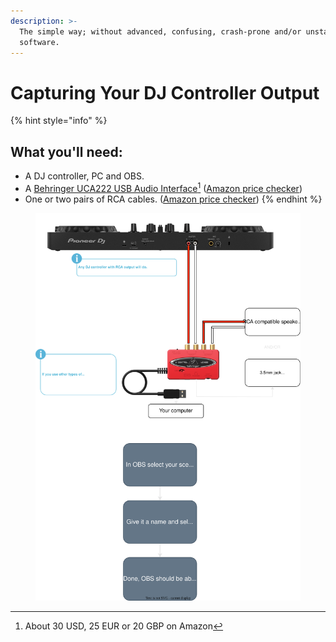 ```yaml
---
description: >-
  The simple way; without advanced, confusing, crash-prone and/or unstable
  software.
---
```


# Capturing Your DJ Controller Output

{% hint style="info" %}
## **What you'll need:**

* A DJ controller, PC and OBS.
* A [Behringer UCA222 USB Audio Interface](#user-content-fn-1)[^1] ([Amazon price checker](https://webprice.eu/amazon/4033653030618/))
* One or two pairs of RCA cables. ([Amazon price checker](https://webprice.eu/amazon/B01D5H8P0G/))
{% endhint %}



<figure><img src="../.gitbook/assets/DJ Stream Diagram.drawio8.svg" alt=""><figcaption></figcaption></figure>



[^1]: About 30 USD, 25 EUR or 20 GBP on Amazon
